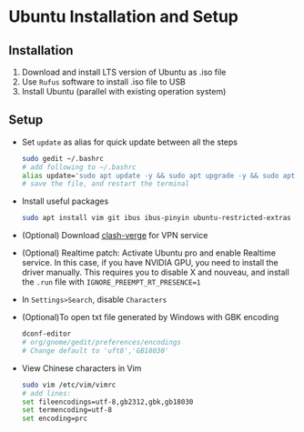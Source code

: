 # Ubuntu Installation and Setup

## Installation

1. Download and install LTS version of Ubuntu as .iso file
2. Use `Rufus` software to install .iso file to USB
3. Install Ubuntu (parallel with existing operation system)

## Setup

* Set `update` as alias for quick update between all the steps

  ```bash
  sudo gedit ~/.bashrc
  # add following to ~/.bashrc
  alias update='sudo apt update -y && sudo apt upgrade -y && sudo apt autoremove -y'
  # save the file, and restart the terminal
  ```

* Install useful packages

  ```bash
  sudo apt install vim git ibus ibus-pinyin ubuntu-restricted-extras libfuse2 dconf-editor gh -y
  ```

* (Optional) Download [clash-verge](https://github.com/clash-verge-rev/clash-verge-rev/releases) for VPN service
* (Optional) Realtime patch: Activate Ubuntu pro and enable Realtime service. In this case, if you have NVIDIA GPU, you need to install the driver manually. This requires you to disable X and nouveau, and install the `.run` file with `IGNORE_PREEMPT_RT_PRESENCE=1`
* In `Settings>Search`, disable `Characters`
* (Optional)To open txt file generated by Windows with GBK encoding

  ```bash
  dconf-editor
  # org/gnome/gedit/preferences/encodings
  # Change default to 'uft8','GB18030'
  ```

* View Chinese characters in Vim

  ```bash
  sudo vim /etc/vim/vimrc
  # add lines:
  set fileencodings=utf-8,gb2312,gbk,gb18030
  set termencoding=utf-8
  set encoding=prc
  ```
